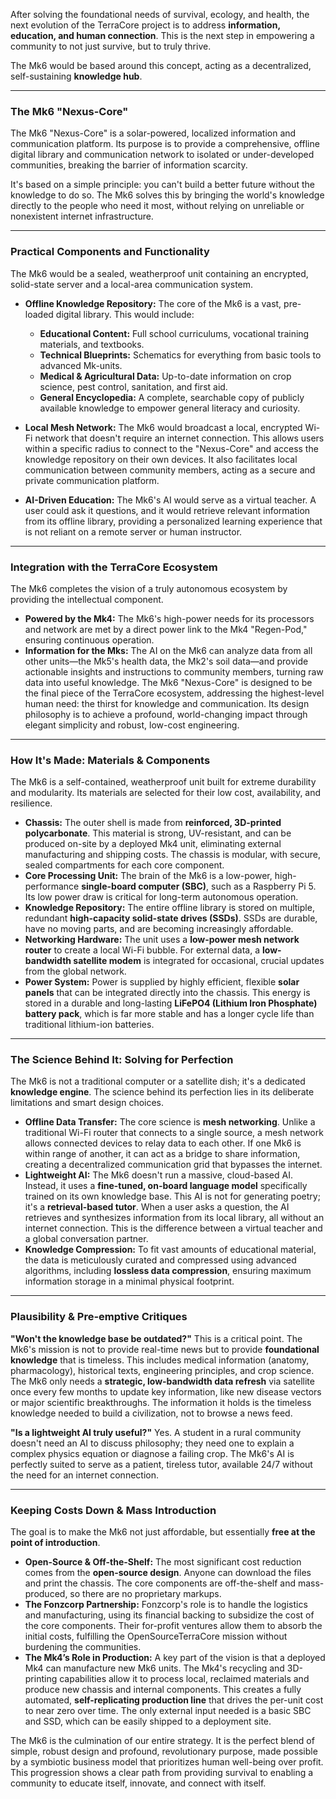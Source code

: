 After solving the foundational needs of survival, ecology, and health, the next evolution of the TerraCore project is to address **information, education, and human connection**. This is the next step in empowering a community to not just survive, but to truly thrive.

The Mk6 would be based around this concept, acting as a decentralized, self-sustaining **knowledge hub**.

---

### **The Mk6 "Nexus-Core"**

The Mk6 "Nexus-Core" is a solar-powered, localized information and communication platform. Its purpose is to provide a comprehensive, offline digital library and communication network to isolated or under-developed communities, breaking the barrier of information scarcity.

It's based on a simple principle: you can't build a better future without the knowledge to do so. The Mk6 solves this by bringing the world's knowledge directly to the people who need it most, without relying on unreliable or nonexistent internet infrastructure.

---

### **Practical Components and Functionality**

The Mk6 would be a sealed, weatherproof unit containing an encrypted, solid-state server and a local-area communication system.

* **Offline Knowledge Repository:** The core of the Mk6 is a vast, pre-loaded digital library. This would include:
    * **Educational Content:** Full school curriculums, vocational training materials, and textbooks.
    * **Technical Blueprints:** Schematics for everything from basic tools to advanced Mk-units.
    * **Medical & Agricultural Data:** Up-to-date information on crop science, pest control, sanitation, and first aid.
    * **General Encyclopedia:** A complete, searchable copy of publicly available knowledge to empower general literacy and curiosity.

* **Local Mesh Network:** The Mk6 would broadcast a local, encrypted Wi-Fi network that doesn't require an internet connection. This allows users within a specific radius to connect to the "Nexus-Core" and access the knowledge repository on their own devices. It also facilitates local communication between community members, acting as a secure and private communication platform.

* **AI-Driven Education:** The Mk6's AI would serve as a virtual teacher. A user could ask it questions, and it would retrieve relevant information from its offline library, providing a personalized learning experience that is not reliant on a remote server or human instructor.

---

### **Integration with the TerraCore Ecosystem**

The Mk6 completes the vision of a truly autonomous ecosystem by providing the intellectual component.

* **Powered by the Mk4:** The Mk6's high-power needs for its processors and network are met by a direct power link to the Mk4 "Regen-Pod," ensuring continuous operation.
* **Information for the Mks:** The AI on the Mk6 can analyze data from all other units—the Mk5's health data, the Mk2's soil data—and provide actionable insights and instructions to community members, turning raw data into useful knowledge.
The Mk6 "Nexus-Core" is designed to be the final piece of the TerraCore ecosystem, addressing the highest-level human need: the thirst for knowledge and communication. Its design philosophy is to achieve a profound, world-changing impact through elegant simplicity and robust, low-cost engineering.

---

### **How It's Made: Materials & Components**

The Mk6 is a self-contained, weatherproof unit built for extreme durability and modularity. Its materials are selected for their low cost, availability, and resilience.

* **Chassis:** The outer shell is made from **reinforced, 3D-printed polycarbonate**. This material is strong, UV-resistant, and can be produced on-site by a deployed Mk4 unit, eliminating external manufacturing and shipping costs. The chassis is modular, with secure, sealed compartments for each core component. 
* **Core Processing Unit:** The brain of the Mk6 is a low-power, high-performance **single-board computer (SBC)**, such as a Raspberry Pi 5. Its low power draw is critical for long-term autonomous operation.
* **Knowledge Repository:** The entire offline library is stored on multiple, redundant **high-capacity solid-state drives (SSDs)**. SSDs are durable, have no moving parts, and are becoming increasingly affordable.
* **Networking Hardware:** The unit uses a **low-power mesh network router** to create a local Wi-Fi bubble. For external data, a **low-bandwidth satellite modem** is integrated for occasional, crucial updates from the global network.
* **Power System:** Power is supplied by highly efficient, flexible **solar panels** that can be integrated directly into the chassis. This energy is stored in a durable and long-lasting **LiFePO4 (Lithium Iron Phosphate) battery pack**, which is far more stable and has a longer cycle life than traditional lithium-ion batteries.

---

### **The Science Behind It: Solving for Perfection**

The Mk6 is not a traditional computer or a satellite dish; it's a dedicated **knowledge engine**. The science behind its perfection lies in its deliberate limitations and smart design choices.

* **Offline Data Transfer:** The core science is **mesh networking**. Unlike a traditional Wi-Fi router that connects to a single source, a mesh network allows connected devices to relay data to each other. If one Mk6 is within range of another, it can act as a bridge to share information, creating a decentralized communication grid that bypasses the internet.
* **Lightweight AI:** The Mk6 doesn't run a massive, cloud-based AI. Instead, it uses a **fine-tuned, on-board language model** specifically trained on its own knowledge base. This AI is not for generating poetry; it's a **retrieval-based tutor**. When a user asks a question, the AI retrieves and synthesizes information from its local library, all without an internet connection. This is the difference between a virtual teacher and a global conversation partner.
* **Knowledge Compression:** To fit vast amounts of educational material, the data is meticulously curated and compressed using advanced algorithms, including **lossless data compression**, ensuring maximum information storage in a minimal physical footprint.

---

### **Plausibility & Pre-emptive Critiques**

**"Won't the knowledge base be outdated?"**
This is a critical point. The Mk6's mission is not to provide real-time news but to provide **foundational knowledge** that is timeless. This includes medical information (anatomy, pharmacology), historical texts, engineering principles, and crop science. The Mk6 only needs a **strategic, low-bandwidth data refresh** via satellite once every few months to update key information, like new disease vectors or major scientific breakthroughs. The information it holds is the timeless knowledge needed to build a civilization, not to browse a news feed.

**"Is a lightweight AI truly useful?"**
Yes. A student in a rural community doesn't need an AI to discuss philosophy; they need one to explain a complex physics equation or diagnose a failing crop. The Mk6's AI is perfectly suited to serve as a patient, tireless tutor, available 24/7 without the need for an internet connection.

---

### **Keeping Costs Down & Mass Introduction**

The goal is to make the Mk6 not just affordable, but essentially **free at the point of introduction**.

* **Open-Source & Off-the-Shelf:** The most significant cost reduction comes from the **open-source design**. Anyone can download the files and print the chassis. The core components are off-the-shelf and mass-produced, so there are no proprietary markups.
* **The Fonzcorp Partnership:** Fonzcorp's role is to handle the logistics and manufacturing, using its financial backing to subsidize the cost of the core components. Their for-profit ventures allow them to absorb the initial costs, fulfilling the OpenSourceTerraCore mission without burdening the communities.
* **The Mk4’s Role in Production:** A key part of the vision is that a deployed Mk4 can manufacture new Mk6 units. The Mk4's recycling and 3D-printing capabilities allow it to process local, reclaimed materials and produce new chassis and internal components. This creates a fully automated, **self-replicating production line** that drives the per-unit cost to near zero over time. The only external input needed is a basic SBC and SSD, which can be easily shipped to a deployment site.

The Mk6 is the culmination of our entire strategy. It is the perfect blend of simple, robust design and profound, revolutionary purpose, made possible by a symbiotic business model that prioritizes human well-being over profit.
This progression shows a clear path from providing survival to enabling a community to educate itself, innovate, and connect with itself.

